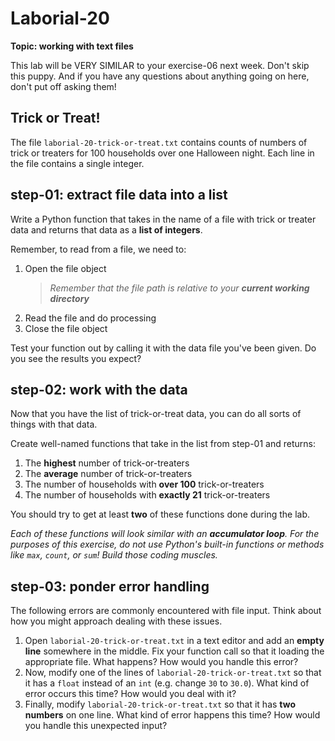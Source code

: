 # Laborial-20

**Topic: working with text files**

This lab will be VERY SIMILAR to your exercise-06 next week. Don't skip this puppy. And if you have any questions about anything going on here, don't put off asking them!

## Trick or Treat!

The file `laborial-20-trick-or-treat.txt` contains counts of numbers of trick or treaters for 100 households over one Halloween night. Each line in the file contains a single integer.

## step-01: extract file data into a list

Write a Python function that takes in the name of a file with trick or treater data and returns that data as a **list of integers**. 

Remember, to read from a file, we need to:
   1. Open the file object
      > _Remember that the file path is relative to your **current working directory**_
   2. Read the file and do processing
   3. Close the file object

Test your function out by calling it with the data file you've been given. Do you see the results you expect?

## step-02: work with the data

Now that you have the list of trick-or-treat data, you can do all sorts of things with that data. 

Create well-named functions that take in the list from step-01 and returns:
   1. The **highest** number of trick-or-treaters
   2. The **average** number of trick-or-treaters
   3. The number of households with **over 100** trick-or-treaters
   4. The number of households with **exactly 21** trick-or-treaters

You should try to get at least **two** of these functions done during the lab.

_Each of these functions will look similar with an **accumulator loop**. For the purposes of this exercise, do not use Python's built-in functions or methods like `max`, `count`, or `sum`! Build those coding muscles._

## step-03: ponder error handling

The following errors are commonly encountered with file input. Think about how you might approach dealing with these issues.

1. Open `laborial-20-trick-or-treat.txt` in a text editor and add an **empty line** somewhere in the middle. Fix your function call so that it loading the appropriate file. What happens? How would you handle this error?
1. Now, modify one of the lines of `laborial-20-trick-or-treat.txt` so that it has a `float` instead of an `int` (e.g. change `30` to `30.0`). What kind of error occurs this time? How would you deal with it?
1. Finally, modify `laborial-20-trick-or-treat.txt` so that it has **two numbers** on one line. What kind of error happens this time? How would you handle this unexpected input?